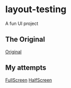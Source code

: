 # layout-testing
A fun UI project


## The Original
[Original](./images/layout-original.png)

## My attempts
[FullScreen](./images/layout-attempt-full-screen.png)
[HalfScreen](./images/layout-attempt-half-screen.png)